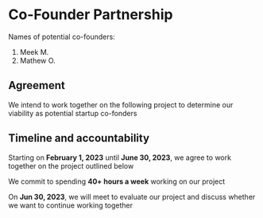 # Co-Founder Partnership

Names of potential co-founders:

1. Meek M.
2. Mathew O.

## Agreement

We intend to work together on the following project to determine our viability
as potential startup co-fonders

## Timeline and accountability

Starting on **February 1, 2023** until **June 30, 2023**, we agree to work
together on the project outlined below

We commit to spending **40+ hours a week** working on our project

On **Jun 30, 2023**, we will meet to evaluate our project and discuss whether
we want to continue working together
